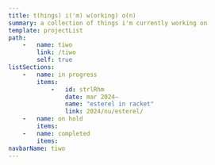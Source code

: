 ```yaml
---
title: t(hings) i('m) w(orking) o(n)
summary: a collection of things i'm currently working on
template: projectList
path:
    -   name: tiwo
        link: /tiwo
        self: true
listSections:
    -   name: in progress
        items:
            -   id: strlRhm
                date: mar 2024–
                name: "esterel in racket"
                link: 2024/nu/esterel/
    -   name: on hold
        items:
    -   name: completed
        items:
navbarName: tiwo
---
```

